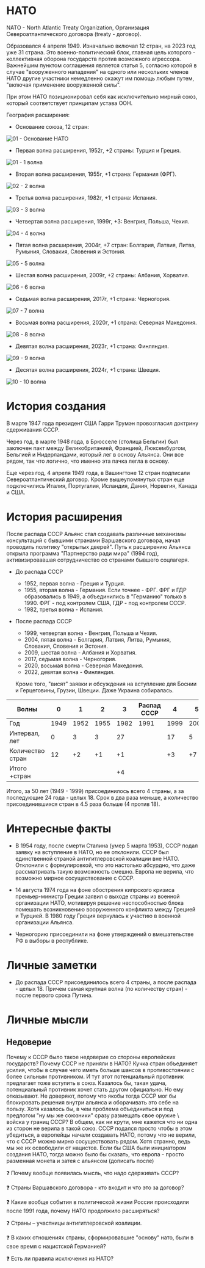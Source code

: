 # НАТО

NATO - North Atlantic Treaty Organization, Организация Североатлантического договора (treaty - договор).

Образовался 4 апреля 1949. Изначально включал 12 стран, на 2023 год уже 31 страна. Это военно-политический блок, главная цель которого - коллективная оборона государств против возможного агрессора. Важнейшим пунктом соглашения является статья 5, согласно которой в случае "вооруженного нападения" на одного или нескольких членов НАТО другие участники немедленно окажут им помощь любым путем, "включая применение вооруженной  силы".

При этом НАТО позиционировал себя как исключительно мирный союз, который соответствует принципам устава ООН.

География расширения:

* Основание союза, 12 стран:

<img src="img/00 - Основание НАТО.png" alt="01 - Основание НАТО"  />

* Первая волна расширения, 1952г, +2 страны: Турция и Греция.

<img src="img/01 - 1 волна.png" alt="01 - 1 волна"  />

* Вторая волна расширения, 1955г, +1 страна: Германия (ФРГ).

<img src="img/02 - 2 волна.png" alt="02 - 2 волна"  />

* Третья волна расширения, 1982г, +1 страна: Испания.

<img src="img/03 - 3 волна.png" alt="03 - 3 волна"  />

* Четвертая волна расширения, 1999г, +3: Венгрия, Польша, Чехия.

<img src="img/04 - 4 волна.png" alt="04 - 4 волна"  />

* Пятая волна расширения, 2004г, +7 стран: Болгария, Латвия, Литва, Румыния, Словакия, Словения и Эстония.

<img src="img/05 - 5 волна.png" alt="05 - 5 волна"  />

* Шестая волна расширения, 2009г, +2 страны: Албания, Хорватия.

<img src="img/06 - 6 волна.png" alt="06 - 6 волна"  />

* Седьмая волна расширения, 2017г, +1 страна: Черногория.

<img src="img/07 - 7 волна.png" alt="07 - 7 волна"  />

* Восьмая волна расширения, 2020г, +1 страна: Северная Македония.

<img src="img/08 - 8 волна.png" alt="08 - 8 волна"  />

* Девятая волна расширения, 2023г, +1 страна: Финляндия.

<img src="img/09 - 9 волна.png" alt="09 - 9 волна"  />

* Десятая волна расширения, 2024г, +1 страна: Швеция.

<img src="img/10 - 10 волна.png" alt="10 - 10 волна"  />

# История создания

В марте 1947 года президент США Гарри Трумэн провозгласил доктрину сдерживания СССР.

Через год, в марте 1948 года, в Брюсселе (столица Бельгии) был заключен пакт между Великобританией, Францией, Люксембургом, Бельгией и Нидерландами, который лег в основу Альянса. Они все рядом, так что логично, что именно эта пачка легла в основу.

Еще через год, 4 апреля 1949 года, в Вашингтоне 12 стран подписали Североатлантический договор. Кроме вышеупомянутых стран еще подключились Италия, Португалия, Исландия, Дания, Норвегия, Канада и США.

# История расширения

После распада СССР Альянс стал создавать различные механизмы  консультаций с бывшими странами Варшавского договора, начал проводить  политику "открытых дверей". Путь к расширению Альянса открыла программа "Партнерство ради мира" (1994 год), активизировавшая сотрудничество со  странами бывшего соцлагеря.

* До распада СССР

  * 1952, первая волна - Греция и Турция.
  * 1955, вторая волна - Германия. Если точнее - ФРГ. ФРГ и ГДР образовались в 1949, а объединились в "Германию" только в 1990. ФРГ - под контролем США, ГДР - под контролем СССР.
  * 1982, третья волна - Испания.

* После распада СССР

  * 1999, четвертая волна - Венгрия, Польша и Чехия.
  * 2004, пятая волна - Болгария, Латвия, Литва, Румыния, Словакия, Словения и Эстония.
  * 2009, шестая волна - Албания и Хорватия.
  * 2017, седьмая волна - Черногория.
  * 2020, восьмая волна - Северная Македония.
  * 2022, девятая волна - Финляндия.

  Кроме того, "висят" заявки и обсуждения на вступление для Боснии и Герцеговины, Грузии, Швеции. Даже Украина собиралась.

| Волны            | 0    | 1    | 2    | 3    | Распад СССР | 4    | 5    | 6    | 7    | 8    | 9    |
| ---------------- | ---- | ---- | ---- | ---- | ----------- | ---- | ---- | ---- | ---- | ---- | ---- |
| Год              | 1949 | 1952 | 1955 | 1982 | 1991        | 1999 | 2004 | 2009 | 2017 | 2020 | 2022 |
| Интервал, лет    | 0    | 3    | 3    | 27   |             | 17   | 5    | 5    | 8    | 3    | 2    |
| Количество стран | 12   | +2   | +1   | +1   |             | +3   | +7   | +2   | +1   | +1   | ~4   |
| Итого +стран     |      |      |      | +4   |             |      |      |      |      |      | +18  |

Итого, за 50 лет (1949 - 1999) присоединилось всего 4 страны, а за последующие 24 года - целых 18. Срок в два раза меньше, а количество присоединившихся стран в 4.5 раза больше (4 против 18).

# Интересные факты

* В 1954 году, после смерти Сталина (умер 5 марта 1953), СССР подал заявку на вступление в НАТО, но ее отклонили. СССР был единственной страной антигитлеровской коалиции вне НАТО. Отклонили с формулировкой, что это настолько абсурдно, что даже рассматривать такую возможность смешно. Европа не верила, что возможно мирное сосуществование с СССР.

* 14 августа 1974 года на фоне обострения кипрского кризиса премьер-министр Греции заявил о выходе страны из военной организации НАТО, мотивируя решение неспособностью блока помешать возникновению  вооруженного конфликта между Грецией и Турцией. В 1980 году Греция  вернулась к участию в военной организации Альянса.

* Черногорию присоединили на фоне утверждений о вмешательстве РФ в выборы в республике.


# Личные заметки

* До распада СССР присоединилось всего 4 страны, а после распада - целых 18. Причем самая крупная волна (по количеству стран) - после первого срока Путина.

# Личные мысли

## Недоверие

Почему к СССР было такое недоверие со стороны европейских государств? Почему СССР не приняли в НАТО? Кучка стран объединяет усилия, чтобы в случае чего иметь больше шансов в противостоянии с более сильным противником. И тут этот потенциальный противник предлагает тоже вступить в союз. Казалось бы, такая удача, потенциальный противник хочет стать другом официально. Но ему отказывают. Не доверяют, потому что якобы тогда СССР мог бы блокировать решения внутри альянса и оборачивать это себе на пользу. Хотя казалось бы, в чем проблема объединиться и под предлогом "ну мы же союзники" сразу размещать свое оружие \ войска у границ СССР? В общем, как ни крути, мне кажется что ни одна из сторон не верила в такой союз. СССР подался просто чтобы в этом убедиться, а европейцы начали создавать НАТО, потому что не верили, что с СССР можно мирно сосуществовать рядом. Хотя странно, ведь мы же их освободили от нацистов. Если бы США были инициатором создания НАТО, тогда можно было бы сказать, что европа - просто разменная монета и затея с альянсом (дописать после)





:question: Почему вообще появилась мысль, что надо сдерживать СССР?

:question: Страны Варшавского договора - кто входит и что это за договор?

:question: Какие вообще события в политической жизни России происходили после 1991 года, почему НАТО продолжило расширяться?

:question: Cтраны – участницы антигитлеровской коалиции.

:question: В каких отношениях страны, сформировавшие "основу" нато, были в свое время с нацистской Германией?

:question: Есть ли правила исключения из НАТО?







